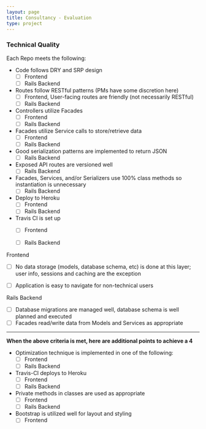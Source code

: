 ```yaml
---
layout: page
title: Consultancy - Evaluation
type: project
---
```


### Technical Quality

Each Repo meets the following:

- Code follows DRY and SRP design
    - [ ] Frontend
    - [ ] Rails Backend

- Routes follow RESTful patterns (PMs have some discretion here)
    - [ ] Frontend, User-facing routes are friendly (not necessarily RESTful)
    - [ ] Rails Backend

- Controllers utilize Facades
    - [ ] Frontend
    - [ ] Rails Backend

- Facades utilize Service calls to store/retrieve data
    - [ ] Frontend
    - [ ] Rails Backend

- Good serialization patterns are implemented to return JSON
    - [ ] Rails Backend

- Exposed API routes are versioned well
    - [ ] Rails Backend

- Facades, Services, and/or Serializers use 100% class methods so instantiation is unnecessary
    - [ ] Rails Backend

- Deploy to Heroku
    - [ ] Frontend
    - [ ] Rails Backend

- Travis CI is set up
    - [ ] Frontend
    - [ ] Rails Backend


Frontend

- [ ] No data storage (models, database schema, etc) is done at this layer; user info, sessions and caching are the exception
- [ ] Application is easy to navigate for non-technical users


Rails Backend

- [ ] Database migrations are managed well, database schema is well planned and executed
- [ ] Facades read/write data from Models and Services as appropriate

---

__When the above criteria is met, here are additional points to achieve a 4__


- Optimization technique is implemented in one of the following:
    - [ ] Frontend
    - [ ] Rails Backend

- Travis-CI deploys to Heroku
    - [ ] Frontend
    - [ ] Rails Backend

- Private methods in classes are used as appropriate
    - [ ] Frontend
    - [ ] Rails Backend

- Bootstrap is utilized well for layout and styling
    - [ ] Frontend
